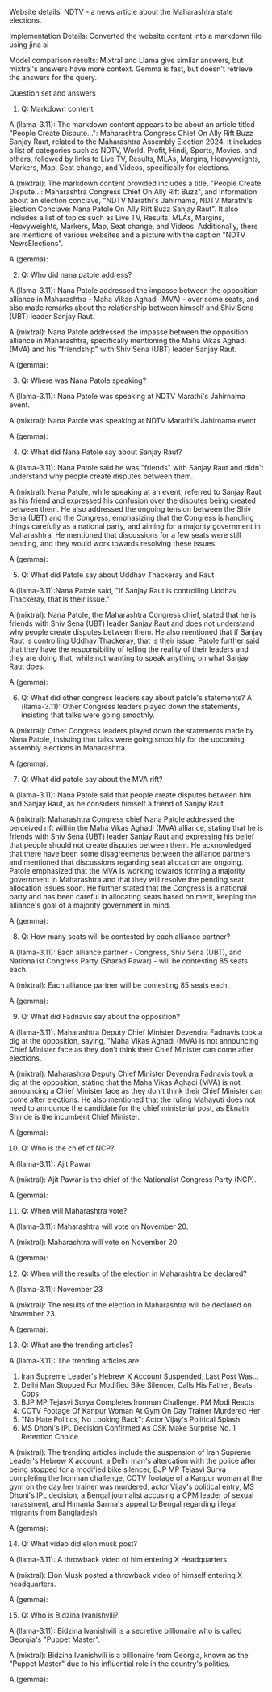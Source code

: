 Website details: NDTV - a news article about the Maharashtra state elections.

Implementation Details: Converted the website content into a markdown file using jina ai

Model comparison results: Mixtral and Llama give similar answers, but mixtral's answers have more context. Gemma is fast, but doesn't retrieve the answers for the query.

Question set and answers

1) Q: Markdown content

A (llama-3.11): The markdown content appears to be about an article titled "People Create Dispute...": Maharashtra Congress Chief On Ally Rift Buzz Sanjay Raut, related to the Maharashtra Assembly Election 2024. It includes a list of categories such as NDTV, World, Profit, Hindi, Sports, Movies, and others, followed by links to Live TV, Results, MLAs, Margins, Heavyweights, Markers, Map, Seat change, and Videos, specifically for elections.

A (mixtral): The markdown content provided includes a title, "People Create Dispute...: Maharashtra Congress Chief On Ally Rift Buzz", and information about an election conclave, "NDTV Marathi's Jahirnama, NDTV Marathi's Election Conclave: Nana Patole On Ally Rift Buzz Sanjay Raut". It also includes a list of topics such as Live TV, Results, MLAs, Margins, Heavyweights, Markers, Map, Seat change, and Videos. Additionally, there are mentions of various websites and a picture with the caption "NDTV NewsElections".

A (gemma):

2) Q: Who did nana patole address?

A (llama-3.11): Nana Patole addressed the impasse between the opposition alliance in Maharashtra - Maha Vikas Aghadi (MVA) - over some seats, and also made remarks about the relationship between himself and Shiv Sena (UBT) leader Sanjay Raut.

A (mixtral): Nana Patole addressed the impasse between the opposition alliance in Maharashtra, specifically mentioning the Maha Vikas Aghadi (MVA) and his "friendship" with Shiv Sena (UBT) leader Sanjay Raut.

A (gemma): 

3) Q: Where was Nana Patole speaking?

A (llama-3.11): Nana Patole was speaking at NDTV Marathi's Jahirnama event.

A (mixtral): Nana Patole was speaking at NDTV Marathi's Jahirnama event.

A (gemma): 

4) Q: What did Nana Patole say about Sanjay Raut?

A (llama-3.11): Nana Patole said he was "friends" with Sanjay Raut and didn't understand why people create disputes between them.

A (mixtral): Nana Patole, while speaking at an event, referred to Sanjay Raut as his friend and expressed his confusion over the disputes being created between them. He also addressed the ongoing tension between the Shiv Sena (UBT) and the Congress, emphasizing that the Congress is handling things carefully as a national party, and aiming for a majority government in Maharashtra. He mentioned that discussions for a few seats were still pending, and they would work towards resolving these issues.

A (gemma): 

5) Q: What did Patole say about Uddhav Thackeray and Raut

A (llama-3.11):Nana Patole said, "If Sanjay Raut is controlling Uddhav Thackeray, that is their issue."

A (mixtral): Nana Patole, the Maharashtra Congress chief, stated that he is friends with Shiv Sena (UBT) leader Sanjay Raut and does not understand why people create disputes between them. He also mentioned that if Sanjay Raut is controlling Uddhav Thackeray, that is their issue. Patole further said that they have the responsibility of telling the reality of their leaders and they are doing that, while not wanting to speak anything on what Sanjay Raut does.

A (gemma): 

6) Q: What did other congress leaders say about patole's statements?
A (llama-3.11): Other Congress leaders played down the statements, insisting that talks were going smoothly.

A (mixtral): Other Congress leaders played down the statements made by Nana Patole, insisting that talks were going smoothly for the upcoming assembly elections in Maharashtra.

A (gemma): 

7) Q: What did patole say about the MVA rift?

A (llama-3.11): Nana Patole said that people create disputes between him and Sanjay Raut, as he considers himself a friend of Sanjay Raut.

A (mixtral): Maharashtra Congress chief Nana Patole addressed the perceived rift within the Maha Vikas Aghadi (MVA) alliance, stating that he is friends with Shiv Sena (UBT) leader Sanjay Raut and expressing his belief that people should not create disputes between them. He acknowledged that there have been some disagreements between the alliance partners and mentioned that discussions regarding seat allocation are ongoing. Patole emphasized that the MVA is working towards forming a majority government in Maharashtra and that they will resolve the pending seat allocation issues soon. He further stated that the Congress is a national party and has been careful in allocating seats based on merit, keeping the alliance's goal of a majority government in mind.

A (gemma): 

8) Q: How many seats will be contested by each alliance partner?

A (llama-3.11): Each alliance partner - Congress, Shiv Sena (UBT), and Nationalist Congress Party (Sharad Pawar) - will be contesting 85 seats each.

A (mixtral): Each alliance partner will be contesting 85 seats each.

A (gemma): 

9) Q: What did Fadnavis say about the opposition?

A (llama-3.11): Maharashtra Deputy Chief Minister Devendra Fadnavis took a dig at the opposition, saying, "Maha Vikas Aghadi (MVA) is not announcing Chief Minister face as they don't think their Chief Minister can come after elections.

A (mixtral): Maharashtra Deputy Chief Minister Devendra Fadnavis took a dig at the opposition, stating that the Maha Vikas Aghadi (MVA) is not announcing a Chief Minister face as they don't think their Chief Minister can come after elections. He also mentioned that the ruling Mahayuti does not need to announce the candidate for the chief ministerial post, as Eknath Shinde is the incumbent Chief Minister.

A (gemma): 

10) Q: Who is the chief of NCP?

A (llama-3.11): Ajit Pawar

A (mixtral): Ajit Pawar is the chief of the Nationalist Congress Party (NCP).

A (gemma): 

11) Q: When will Maharashtra vote?

A (llama-3.11): Maharashtra will vote on November 20.

A (mixtral): Maharashtra will vote on November 20.

A (gemma): 

12) Q: When will the results of the election in Maharashtra be declared?

A (llama-3.11): November 23

A (mixtral): The results of the election in Maharashtra will be declared on November 23.

A (gemma): 

13) Q: What are the trending articles?

A (llama-3.11): The trending articles are:

1. Iran Supreme Leader's Hebrew X Account Suspended, Last Post Was...
2. Delhi Man Stopped For Modified Bike Silencer, Calls His Father, Beats Cops
3. BJP MP Tejasvi Surya Completes Ironman Challenge. PM Modi Reacts
4. CCTV Footage Of Kanpur Woman At Gym On Day Trainer Murdered Her
5. "No Hate Politics, No Looking Back": Actor Vijay's Political Splash
6. MS Dhoni's IPL Decision Confirmed As CSK Make Surprise No. 1 Retention Choice

A (mixtral): The trending articles include the suspension of Iran Supreme Leader's Hebrew X account, a Delhi man's altercation with the police after being stopped for a modified bike silencer, BJP MP Tejasvi Surya completing the Ironman challenge, CCTV footage of a Kanpur woman at the gym on the day her trainer was murdered, actor Vijay's political entry, MS Dhoni's IPL decision, a Bengal journalist accusing a CPM leader of sexual harassment, and Himanta Sarma's appeal to Bengal regarding illegal migrants from Bangladesh.

A (gemma): 

14) Q: What video did elon musk post?

A (llama-3.11): A throwback video of him entering X Headquarters.

A (mixtral): Elon Musk posted a throwback video of himself entering X headquarters.

A (gemma): 

15) Q: Who is Bidzina Ivanishvili?

A (llama-3.11): Bidzina Ivanishvili is a secretive billionaire who is called Georgia's "Puppet Master".

A (mixtral): Bidzina Ivanishvili is a billionaire from Georgia, known as the "Puppet Master" due to his influential role in the country's politics.

A (gemma): 
